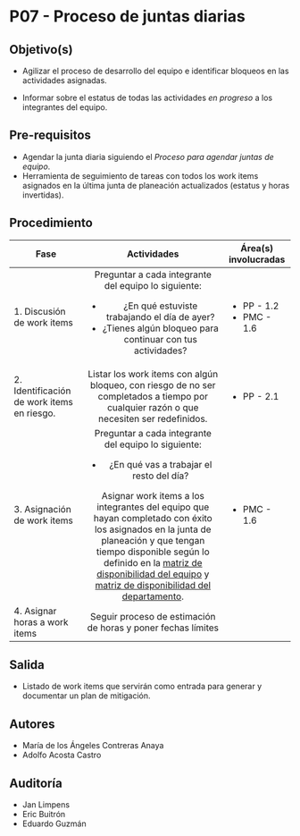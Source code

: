 # P07 - Proceso de juntas diarias

## Objetivo(s)


- Agilizar el proceso de desarrollo del equipo e identificar bloqueos en las actividades asignadas.


- Informar sobre el estatus de todas las actividades *en progreso* a los integrantes del equipo.

## Pre-requisitos

- Agendar la junta diaria siguiendo el *Proceso para agendar juntas de equipo*.
- Herramienta de seguimiento de tareas con todos los work items asignados en la última junta de planeación actualizados (estatus y horas invertidas).

## Procedimiento

| Fase |   Actividades   | Área(s) involucradas |
|------|:---------------:|--------------------|
| 1. Discusión de work items | Preguntar a cada integrante del equipo lo siguiente: <ul><li>¿En qué estuviste trabajando el día de ayer?</li><li>¿Tienes algún bloqueo para continuar con tus actividades?</li></ul>  | <ul><li>PP - 1.2</li><li>PMC - 1.6</li></ul> |
| 2. Identificación de work items en riesgo. | Listar los work items con algún bloqueo, con riesgo de no ser completados a tiempo por cualquier razón o que necesiten ser redefinidos. | <ul><li>PP - 2.1</li></ul> |
| 3. Asignación de work items | Preguntar a cada integrante del equipo lo siguiente: <ul><li> ¿En qué vas a trabajar el resto del día? </li></ul> Asignar work items a los integrantes del equipo que hayan completado con éxito los asignados en la junta de planeación y que tengan tiempo disponible según lo definido en la [matriz de disponibilidad del equipo](https://docs.google.com/spreadsheets/d/1sd08OOiqZwS8Dc9I4nTsAuIfrEFk-Y89WYntT03SVtE/edit#gid=0) y [matriz de disponibilidad del departamento](https://docs.google.com/spreadsheets/d/1sd08OOiqZwS8Dc9I4nTsAuIfrEFk-Y89WYntT03SVtE/edit#gid=0). | <ul><li>PMC - 1.6</li></ul> |
| 4. Asignar horas a work items | Seguir proceso de estimación de horas y poner fechas límites |  |

## Salida

- Listado de work items que servirán como entrada para generar y documentar un plan de mitigación.

## Autores

- María de los Ángeles Contreras Anaya
- Adolfo Acosta Castro

## Auditoría
- Jan Limpens
- Eric Buitrón
- Eduardo Guzmán
